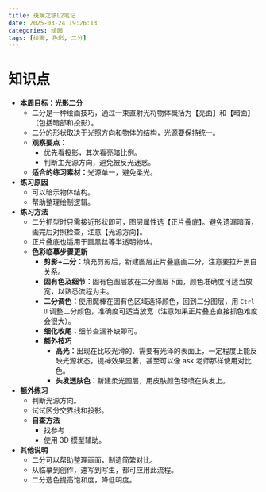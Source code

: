 ```yaml
---
title: 斑斓之镇L2笔记
date: 2025-03-24 19:26:13
categories: 绘画
tags: [绘画, 色彩, 二分]
---
```

# 知识点
<ul>
    <li><strong>本周目标：光影二分</strong>
        <ul>
            <li>二分是一种绘画技巧，通过一束直射光将物体概括为【亮面】和【暗面】（包括暗部和投影）。</li>
            <li>二分的形状取决于光照方向和物体的结构，光源要保持统一。</li>
            <li><strong>观察要点：</strong>
                <ul>
                    <li>优先看投影，其次看亮暗比例。</li>
                    <li>判断主光源方向，避免被反光迷惑。</li>
                </ul>
            </li>
            <li><strong>适合的练习素材：</strong>光源单一，避免柔光。</li>
        </ul>
    </li>
    <li><strong>练习原因</strong>
        <ul>
            <li>可以暗示物体结构。</li>
            <li>帮助整理绘制逻辑。</li>
        </ul>
    </li>
    <li><strong>练习方法</strong>
        <ul>
            <li>二分抓型时只需接近形状即可，图层属性选【正片叠底】。避免遗漏暗面，画完后对照检查，注意【光源方向】。</li>
            <li>正片叠底也适用于画黑丝等半透明物体。</li>
            <li><strong>色彩临摹步骤更新</strong>
                <ul>
                    <li><strong>剪影+二分：</strong>填充剪影后，新建图层正片叠底画二分，注意要拉开黑白关系。</li>
                    <li><strong>固有色及细节：</strong>固有色图层放在二分图层下面，颜色准确度可适当放宽，以熟悉流程为主。</li>
                    <li><strong>二分调色：</strong>使用魔棒在固有色区域选择颜色，回到二分图层，用 <code>Ctrl-U</code> 调整二分颜色，准确度可适当放宽（注意如果正片叠底直接抓色难度会很大）。</li>
                    <li><strong>细化收尾：</strong>细节查漏补缺即可。</li>
                    <li><strong>额外技巧</strong>
                        <ul>
                            <li><strong>高光：</strong>出现在比较光滑的、需要有光泽的表面上，一定程度上能反映光源状态，提神效果显著，甚至可以像 ask 老师那样使用对比色。</li>
                            <li><strong>头发透肤色：</strong>新建柔光图层，用皮肤颜色轻喷在头发上。</li>
                        </ul>
                    </li>
                </ul>
            </li>
        </ul>
    </li>
    <li><strong>额外练习</strong>
        <ul>
            <li>判断光源方向。</li>
            <li>试试区分交界线和投影。</li>
            <li><strong>自查方法</strong>
                <ul>
                    <li>找参考</li>
                    <li>使用 3D 模型辅助。</li>
                </ul>
            </li>
        </ul>
    </li>
    <li><strong>其他说明</strong>
        <ul>
            <li>二分可以帮助整理画面，制造简繁对比。</li>
            <li>从临摹到创作，速写到写生，都可应用此流程。</li>
            <li>二分选色提高饱和度，降低明度。</li>
        </ul>
    </li>
</ul>
